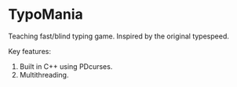 # TypoMania
Teaching fast/blind typing game.
Inspired by the original typespeed.

Key features:
1. Built in C++ using PDcurses.
2. Multithreading.
